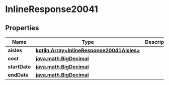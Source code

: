 
# InlineResponse20041

## Properties
Name | Type | Description | Notes
------------ | ------------- | ------------- | -------------
**aisles** | [**kotlin.Array&lt;InlineResponse20041Aisles&gt;**](InlineResponse20041Aisles.md) |  | 
**cost** | [**java.math.BigDecimal**](java.math.BigDecimal.md) |  | 
**startDate** | [**java.math.BigDecimal**](java.math.BigDecimal.md) |  | 
**endDate** | [**java.math.BigDecimal**](java.math.BigDecimal.md) |  | 



